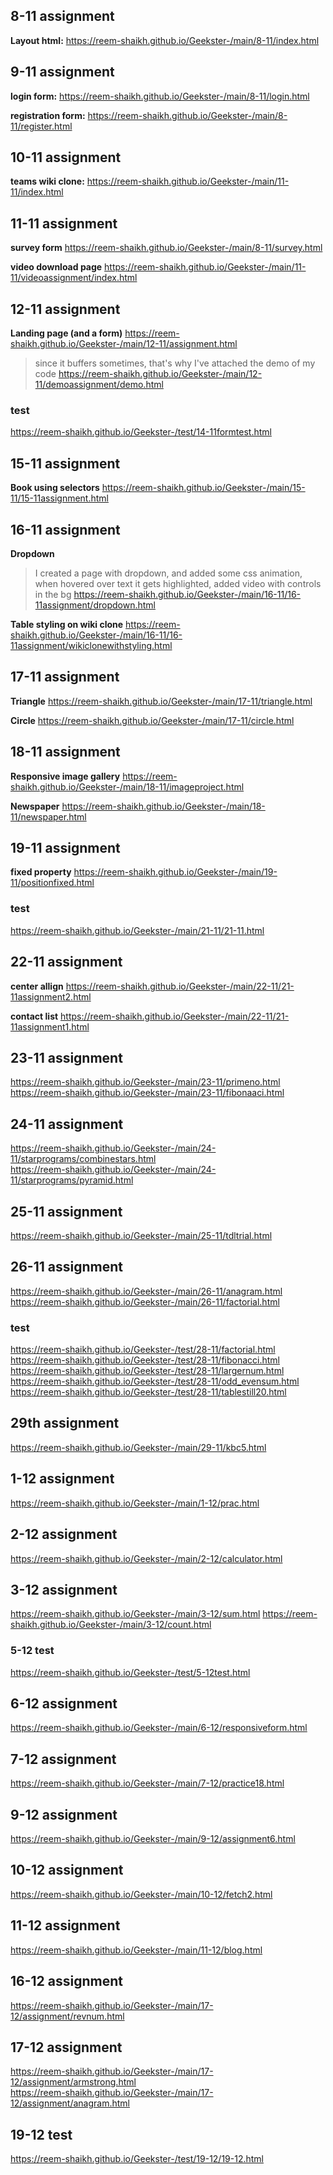 
<!-- #assignment website prebootcamp:
>https://reem-shaikh.github.io/Geekster-/html/Foodapp.html/index.html -->

## 8-11 assignment
**Layout html:**
https://reem-shaikh.github.io/Geekster-/main/8-11/index.html


## 9-11 assignment
**login form:**
https://reem-shaikh.github.io/Geekster-/main/8-11/login.html


**registration form:**
https://reem-shaikh.github.io/Geekster-/main/8-11/register.html

## 10-11 assignment 
**teams wiki clone:**
https://reem-shaikh.github.io/Geekster-/main/11-11/index.html


## 11-11 assignment 

**survey form**
https://reem-shaikh.github.io/Geekster-/main/8-11/survey.html


**video download page**
https://reem-shaikh.github.io/Geekster-/main/11-11/videoassignment/index.html 



## 12-11 assignment
**Landing page (and a form)** 
https://reem-shaikh.github.io/Geekster-/main/12-11/assignment.html


>since it buffers sometimes, that's why I've attached the demo of my code
https://reem-shaikh.github.io/Geekster-/main/12-11/demoassignment/demo.html


### test 
https://reem-shaikh.github.io/Geekster-/test/14-11formtest.html


## 15-11 assignment 
**Book using selectors**
https://reem-shaikh.github.io/Geekster-/main/15-11/15-11assignment.html


## 16-11 assignment
**Dropdown**
>I created a page with dropdown, and added some css animation, when hovered over text it gets highlighted, added video with controls in the bg
https://reem-shaikh.github.io/Geekster-/main/16-11/16-11assignment/dropdown.html


**Table styling on wiki clone**
https://reem-shaikh.github.io/Geekster-/main/16-11/16-11assignment/wikiclonewithstyling.html


## 17-11 assignment
**Triangle**
https://reem-shaikh.github.io/Geekster-/main/17-11/triangle.html

**Circle** 
https://reem-shaikh.github.io/Geekster-/main/17-11/circle.html


## 18-11 assignment
**Responsive image gallery** 
https://reem-shaikh.github.io/Geekster-/main/18-11/imageproject.html


**Newspaper**
https://reem-shaikh.github.io/Geekster-/main/18-11/newspaper.html


## 19-11 assignment 
**fixed property**
https://reem-shaikh.github.io/Geekster-/main/19-11/positionfixed.html

### test
https://reem-shaikh.github.io/Geekster-/main/21-11/21-11.html


## 22-11 assignment 
**center allign**
https://reem-shaikh.github.io/Geekster-/main/22-11/21-11assignment2.html

**contact list**
https://reem-shaikh.github.io/Geekster-/main/22-11/21-11assignment1.html

## 23-11 assignment 
https://reem-shaikh.github.io/Geekster-/main/23-11/primeno.html <br/>
https://reem-shaikh.github.io/Geekster-/main/23-11/fibonaaci.html

## 24-11 assignment
https://reem-shaikh.github.io/Geekster-/main/24-11/starprograms/combinestars.html <br/>
https://reem-shaikh.github.io/Geekster-/main/24-11/starprograms/pyramid.html

## 25-11 assignment 
https://reem-shaikh.github.io/Geekster-/main/25-11/tdltrial.html

## 26-11 assignment 
https://reem-shaikh.github.io/Geekster-/main/26-11/anagram.html <br />
https://reem-shaikh.github.io/Geekster-/main/26-11/factorial.html

### test
https://reem-shaikh.github.io/Geekster-/test/28-11/factorial.html <br/>
https://reem-shaikh.github.io/Geekster-/test/28-11/fibonacci.html <br/>
https://reem-shaikh.github.io/Geekster-/test/28-11/largernum.html <br />
https://reem-shaikh.github.io/Geekster-/test/28-11/odd_evensum.html <br/>
https://reem-shaikh.github.io/Geekster-/test/28-11/tablestill20.html

## 29th assignment 
https://reem-shaikh.github.io/Geekster-/main/29-11/kbc5.html

## 1-12 assignment
https://reem-shaikh.github.io/Geekster-/main/1-12/prac.html

## 2-12 assignment
https://reem-shaikh.github.io/Geekster-/main/2-12/calculator.html

## 3-12 assignment 
https://reem-shaikh.github.io/Geekster-/main/3-12/sum.html
https://reem-shaikh.github.io/Geekster-/main/3-12/count.html

### 5-12 test
https://reem-shaikh.github.io/Geekster-/test/5-12test.html

## 6-12 assignment
https://reem-shaikh.github.io/Geekster-/main/6-12/responsiveform.html

## 7-12 assignment
https://reem-shaikh.github.io/Geekster-/main/7-12/practice18.html

## 9-12 assignment
https://reem-shaikh.github.io/Geekster-/main/9-12/assignment6.html

## 10-12 assignment
https://reem-shaikh.github.io/Geekster-/main/10-12/fetch2.html

## 11-12 assignment 
https://reem-shaikh.github.io/Geekster-/main/11-12/blog.html

## 16-12 assignment
https://reem-shaikh.github.io/Geekster-/main/17-12/assignment/revnum.html

## 17-12 assignment
https://reem-shaikh.github.io/Geekster-/main/17-12/assignment/armstrong.html </br>
https://reem-shaikh.github.io/Geekster-/main/17-12/assignment/anagram.html

## 19-12 test 
https://reem-shaikh.github.io/Geekster-/test/19-12/19-12.html

<!--
## 18-12 assignment
https://reem-shaikh.github.io/Geekster-/main/18-12/star1.html </br>

https://reem-shaikh.github.io/Geekster-/main/18-12/star2.html  </br>

https://reem-shaikh.github.io/Geekster-/main/18-12/assignment.md  </br>

## 2-1 test 
https://reem-shaikh.github.io/Geekster-/test/2-1/test.html

-->
<!-- micro dev tools: 
launch instance
got to live server: 127.0.0.1:5000/ which is the root and navigate to your file


(edge and vscode owned by microsoft) -->

